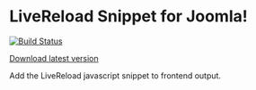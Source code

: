 # LiveReload Snippet for Joomla!

[![Build Status](https://travis-ci.org/mklkj/livereload-snippet-joomla.svg?branch=master)](https://travis-ci.org/mklkj/livereload-snippet-joomla)

[Download latest version](https://github.com/mklkj/livereload-snippet-joomla/releases/download/v1.1.1/livereload.zip)

Add the LiveReload javascript snippet to frontend output.

